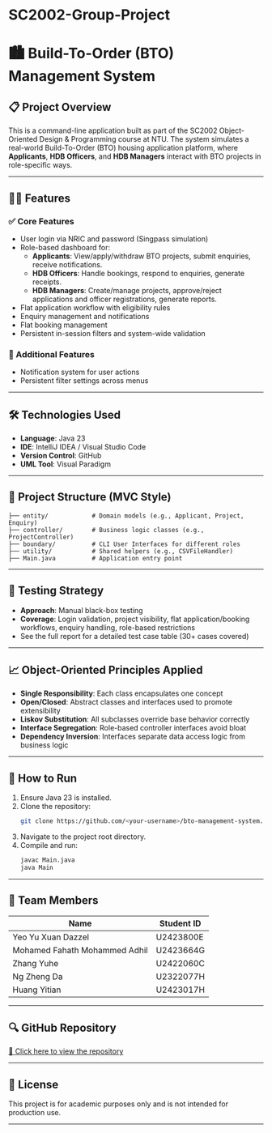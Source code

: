# SC2002-Group-Project
# 🏙️ Build-To-Order (BTO) Management System

## 📋 Project Overview

This is a command-line application built as part of the SC2002 Object-Oriented Design & Programming course at NTU. The system simulates a real-world Build-To-Order (BTO) housing application platform, where **Applicants**, **HDB Officers**, and **HDB Managers** interact with BTO projects in role-specific ways.

---

## 👨‍💻 Features

### ✅ Core Features
- User login via NRIC and password (Singpass simulation)
- Role-based dashboard for:
  - **Applicants**: View/apply/withdraw BTO projects, submit enquiries, receive notifications.
  - **HDB Officers**: Handle bookings, respond to enquiries, generate receipts.
  - **HDB Managers**: Create/manage projects, approve/reject applications and officer registrations, generate reports.
- Flat application workflow with eligibility rules
- Enquiry management and notifications
- Flat booking management
- Persistent in-session filters and system-wide validation

### 🌟 Additional Features
- Notification system for user actions
- Persistent filter settings across menus

---

## 🛠️ Technologies Used

- **Language**: Java 23
- **IDE**: IntelliJ IDEA / Visual Studio Code
- **Version Control**: GitHub
- **UML Tool**: Visual Paradigm

---

## 📂 Project Structure (MVC Style)

```plaintext
├── entity/            # Domain models (e.g., Applicant, Project, Enquiry)
├── controller/        # Business logic classes (e.g., ProjectController)
├── boundary/          # CLI User Interfaces for different roles
├── utility/           # Shared helpers (e.g., CSVFileHandler)
├── Main.java          # Application entry point
```

---

## 🧪 Testing Strategy

- **Approach**: Manual black-box testing
- **Coverage**: Login validation, project visibility, flat application/booking workflows, enquiry handling, role-based restrictions
- See the full report for a detailed test case table (30+ cases covered)

---

## 📈 Object-Oriented Principles Applied

- **Single Responsibility**: Each class encapsulates one concept
- **Open/Closed**: Abstract classes and interfaces used to promote extensibility
- **Liskov Substitution**: All subclasses override base behavior correctly
- **Interface Segregation**: Role-based controller interfaces avoid bloat
- **Dependency Inversion**: Interfaces separate data access logic from business logic

---

## 🧾 How to Run

1. Ensure Java 23 is installed.
2. Clone the repository:
   ```bash
   git clone https://github.com/<your-username>/bto-management-system.git
   ```
3. Navigate to the project root directory.
4. Compile and run:
   ```bash
   javac Main.java
   java Main
   ```

---

## 🧠 Team Members

| Name                          | Student ID |                
|-------------------------------|------------|
| Yeo Yu Xuan Dazzel            | U2423800E  |
| Mohamed Fahath Mohammed Adhil | U2423664G  |
| Zhang Yuhe                    | U2422060C  | 
| Ng Zheng Da                   | U2322077H  | 
| Huang Yitian                  | U2423017H  | 
---

## 🔍 GitHub Repository

[🔗 Click here to view the repository](https://github.com/your-repo-link)

---

## 📜 License

This project is for academic purposes only and is not intended for production use.

---


